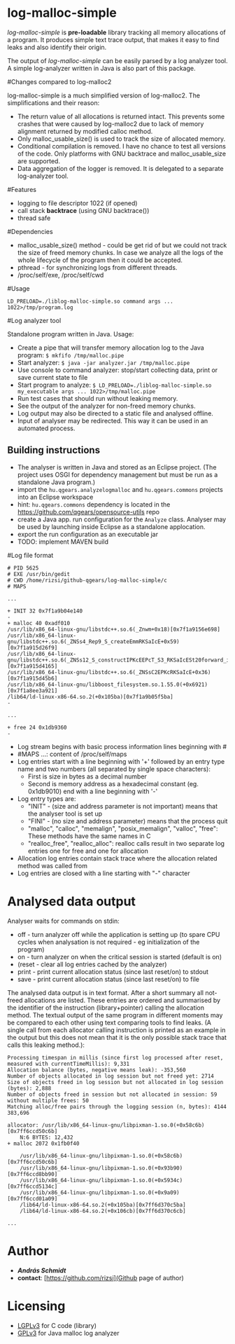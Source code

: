 log-malloc-simple
=================

*log-malloc-simple* is **pre-loadable** library tracking all  memory allocations of a program. It produces simple text trace output, that makes it easy to find leaks and also identify their origin.

The output of *log-malloc-simple* can be easily parsed by a log analyzer tool. A simple log-analyzer written in Java is also part of this package.

#Changes compared to log-malloc2

log-malloc-simple is a much simplified version of log-malloc2. The simplifications and their reason:

- The return value of all allocations is returned intact. This prevents some crashes that were caused by log-malloc2 due to lack of memory alignment returned by modified calloc method.
- Only malloc_usable_size() is used to track the size of allocated memory.
- Conditional compilation is removed. I have no chance to test all versions of the code. Only platforms with GNU backtrace and malloc_usable_size are supported.
- Data aggregation of the logger is removed. It is delegated to a separate log-analyzer tool.

#Features

- logging to file descriptor 1022 (if opened)
- call stack **backtrace** (using GNU backtrace())
- thread safe

#Dependencies

- malloc_usable_size() method - could be get rid of but we could not track the size of freed memory chunks. In case we analyze all the logs of the whole lifecycle of the program then it could be accepted.
- pthread - for synchronizing logs from different threads.
- /proc/self/exe, /proc/self/cwd

#Usage

`LD_PRELOAD=./liblog-malloc-simple.so command args ... 1022>/tmp/program.log`

#Log analyzer tool

Standalone program written in Java. Usage:

- Create a pipe that will transfer memory allocation log to the Java program: `$ mkfifo /tmp/malloc.pipe`
- Start analyzer: `$ java -jar analyzer.jar /tmp/malloc.pipe`
- Use console to command analyzer: stop/start collecting data, print or save current state to file
- Start program to analyze: `$ LD_PRELOAD=./liblog-malloc-simple.so my_executable args ... 1022>/tmp/malloc.pipe`
- Run test cases that should run without leaking memory.
- See the output of the analyzer for non-freed memory chunks.
- Log output may also be directed to a static file and analysed offline.
- Input of analyser may be redirected. This way it can be used in an automated process.

## Building instructions

- The analyser is written in Java and stored as an Eclipse project. (The project uses OSGI for dependency management but must be run as a standalone Java program.)
- import the `hu.qgears.analyzelogmalloc` and `hu.qgears.commons` projects into an Eclipse workspace
 - hint: `hu.qgears.commons` dependency is located in the  https://github.com/qgears/opensource-utils repo
- create a Java app. run configuration for the `Analyze` class. Analyser may be used by launching inside Eclipse as a standalone applocation.
- export the run configuration as an executable jar
- TODO: implement MAVEN build

#Log file format

```
# PID 5625
# EXE /usr/bin/gedit
# CWD /home/rizsi/github-qgears/log-malloc-simple/c
# MAPS

...

+ INIT 32 0x7f1a9b04e140
-
+ malloc 40 0xadf010
/usr/lib/x86_64-linux-gnu/libstdc++.so.6(_Znwm+0x18)[0x7f1a9156e698]
/usr/lib/x86_64-linux-gnu/libstdc++.so.6(_ZNSs4_Rep9_S_createEmmRKSaIcE+0x59)[0x7f1a915d26f9]
/usr/lib/x86_64-linux-gnu/libstdc++.so.6(_ZNSs12_S_constructIPKcEEPcT_S3_RKSaIcESt20forward_iterator_tag+0x35)[0x7f1a915d4165]
/usr/lib/x86_64-linux-gnu/libstdc++.so.6(_ZNSsC2EPKcRKSaIcE+0x36)[0x7f1a915d45b6]
/usr/lib/x86_64-linux-gnu/libboost_filesystem.so.1.55.0(+0x6921)[0x7f1a8ee3a921]
/lib64/ld-linux-x86-64.so.2(+0x105ba)[0x7f1a9b05f5ba]
-

...

+ free 24 0x1db9360
-
```

* Log stream begins with basic process information lines beginning with #
* #MAPS ...: content of /proc/self/maps
* Log entries start with a line beginning with '+' followed by an entry type name and two numbers (all separated by single space characters):
    * First is size in bytes as a decimal number
    * Second is memory address as a hexadecimal constant (eg. 0x1db9010)
end with a line beginning with '-'
* Log entry types are:
    * "INIT" - (size and address parameter is not important) means that the analyser tool is set up
    * "FINI" - (no size and address parameter) means that the process quit
    * "malloc", "calloc", "memalign", "posix_memalign", "valloc", "free": These methods have the same names in C
    * "realloc_free", "realloc_alloc": realloc calls result in two separate log entries one for free and one for allocation
* Allocation log entries contain stack trace where the allocation related method was called from
* Log entries are closed with a line starting with "-" character

# Analysed data output

Analyser waits for commands on stdin:

 * off - turn analyzer off while the application is setting up (to spare CPU cycles when analysation is not required - eg initialization of the program)
 * on - turn analyzer on when the critical session is started (default is on)
 * (reset - clear all log entries cached by the analyzer)
 * print - print current allocation status (since last reset/on) to stdout
 * save <filename> - print current allocation status (since last reset/on) to file

The analysed data output is in text format. After a short summary all not-freed allocations are listed. These entries are ordered and summarised by the identifier of the instruction (library+pointer) calling the allocation method. The textual output of the same program in different moments may be compared to each other using text comparing tools to find leaks. (A single call from each allocator calling instruction is printed as an example in the output but this does not mean that it is the only possible stack trace that calls this leaking method.):

```
Processing timespan in millis (since first log processed after reset, measured with currentTimeMillis): 9,331
Allocation balance (bytes, negative means leak): -353,560
Number of objects allocated in log session but not freed yet: 2714
Size of objects freed in log session but not allocated in log session (bytes): 2,888
Number of objects freed in session but not allocated in session: 59 without multiple frees: 50
Matching alloc/free pairs through the logging session (n, bytes): 4144 383,696

allocator: /usr/lib/x86_64-linux-gnu/libpixman-1.so.0(+0x58c6b)[0x7ff6ccd50c6b]
	N:6 BYTES: 12,432
+ malloc 2072 0x1fb0f40

	/usr/lib/x86_64-linux-gnu/libpixman-1.so.0(+0x58c6b)[0x7ff6ccd50c6b]
	/usr/lib/x86_64-linux-gnu/libpixman-1.so.0(+0x93b90)[0x7ff6ccd8bb90]
	/usr/lib/x86_64-linux-gnu/libpixman-1.so.0(+0x5934c)[0x7ff6ccd5134c]
	/usr/lib/x86_64-linux-gnu/libpixman-1.so.0(+0x9a09)[0x7ff6ccd01a09]
	/lib64/ld-linux-x86-64.so.2(+0x105ba)[0x7ff6d370c5ba]
	/lib64/ld-linux-x86-64.so.2(+0x106cb)[0x7ff6d370c6cb]

...

```

# Author

- ***András Schmidt***
 - **contact**: [https://github.com/rizsi](Github page of author)

# Licensing

* [LGPLv3](https://www.gnu.org/licenses/lgpl.html) for C code (library)
* [GPLv3](https://www.gnu.org/licenses/gpl.html) for Java malloc log analyzer


